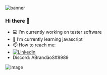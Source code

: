 ![banner](https://github-readme-stats.vercel.app/api?username=ABrandaoS&show_icons=true&theme=radical)

### Hi there 👋

- 💻 I’m currently working on tester software
- 🚀 I’m currently learning javascript
- 📫 How to reach me: 
- [![LinkedIn](https://img.shields.io/badge/Meu%20Perfil-LinkedIn-blue)](https://www.linkedin.com/in/abrandaos/)
- Discord: ABrandãoS#8989

![image](https://user-images.githubusercontent.com/84191715/138378263-b532b9ca-3d5c-45aa-a4c9-fad10e16b99a.png)
